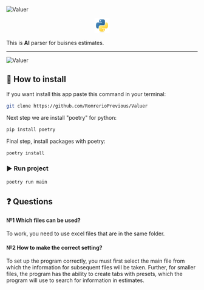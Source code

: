 ![Valuer]([http://url/to/img.png](https://github.com/RomrerioPrevious/Valuer/blob/main/screenshots/logo.png))

<p align="center">

<img src="https://raw.githubusercontent.com/devicons/devicon/master/icons/python/python-original.svg" alt="python" width="40" height="40"/>

</p>


This is __AI__ parser for buisnes estimates.

---

![Valuer]([http://url/to/img.png](https://github.com/RomrerioPrevious/Valuer/blob/main/screenshots/screen.png))

## 🔧 How to install

If you want install this app paste this command in your terminal:

```bash
git clone https://github.com/RomrerioPrevious/Valuer
```

Next step we are install "poetry" for python:

```bash
pip install poetry
```

Final step, install packages with poetry:

```bash
poetry install
```

### ▶️ Run project

```bash
poetry run main
```

## ❓ Questions

#### №1 Which files can be used?
To work, you need to use excel files that are in the same folder.

#### №2 How to make the correct setting?
To set up the program correctly, you must first select the main file from which the information for subsequent files will be taken. Further, for smaller files, the program has the ability to create tabs with presets, which the program will use to search for information in estimates.
